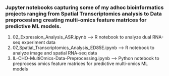 ### Jupyter notebooks capturing some of my adhoc bioinformatics projects ranging from Spatial Transcriptomics analysis to Data preprocesisng creating multi-omics feature matrices for predictive ML models.

1. 02_Expression_Analysis_ASR.ipynb --> R notebook to analyze dual RNA-seq experiment data
2. 07_Spatial_Transcriptomics_Analysis_ED85E.ipynb --> R notebook to analyze image and spatial RNA-seq data
3. IL-CHO-MultiOmics-Data-Preprocessing.ipynb --> Python notebook to preprocess omics feature matrices for predictive multi-omics ML models


